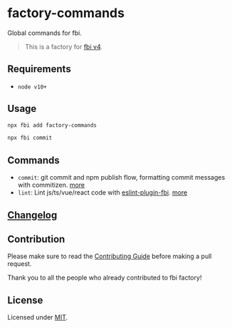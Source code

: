 # factory-commands

Global commands for fbi.

> This is a factory for [fbi v4](https://github.com/fbi-js/fbi).


## Requirements

- `node v10+`

## Usage

```bash
npx fbi add factory-commands

npx fbi commit
```

## Commands

- `commit`: git commit and npm publish flow, formatting commit messages with commitizen. [more](./src/commands/commit/README.md)
- `lint`: Lint js/ts/vue/react code with [eslint-plugin-fbi](https://github.com/fbi-js/eslint-plugin-fbi). [more](./src/commands/lint/README.md)

## [Changelog](./CHANGELOG.md)

## Contribution

Please make sure to read the [Contributing Guide](./CONTRIBUTING.md) before making a pull request.

Thank you to all the people who already contributed to fbi factory!

## License

Licensed under [MIT](https://opensource.org/licenses/MIT).
